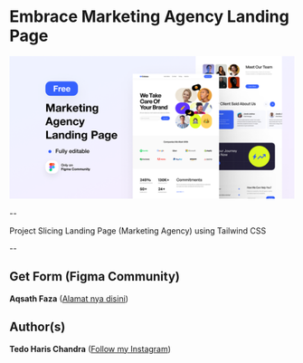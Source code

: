 # Embrace Marketing Agency Landing Page

<img src="images/thumbnail.png"/>

-- 

Project Slicing Landing Page (Marketing Agency) using Tailwind CSS

-- 

## Get Form (Figma Community)
**Aqsath Faza** ([Alamat nya disini](https://www.figma.com/community/file/1181960949167857170))

## Author(s)
**Tedo Haris Chandra** ([Follow my Instagram](https://instagram.com/dooooo.dev))